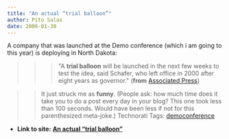 ```yaml
---
title: "An actual “trial balloon”"
author: Pito Salas
date: 2006-01-30
---
```


A company that was launched at the Demo conference (which i am going to this
year) is deploying in North Dakota:

>>

>>> "A **trial balloon** will be launched in the next few weeks to test the
idea, said Schafer, who left office in 2000 after eight years as governor."
(**from** [Associated
Press](<http://news.yahoo.com/s/ap/20060130/ap_on_hi_te/cellular_balloons>))

>>

>> It just struck me as **funny**. (People ask: how much time does it take you
to do a post every day in your blog? This one took less than 100 seconds.
Would have been less if not for this parenthesized meta-joke.) Technorati
Tags: [democonference](<http://www.technorati.com/tag/democonference>)


* **Link to site:** **[An actual “trial balloon”](None)**
